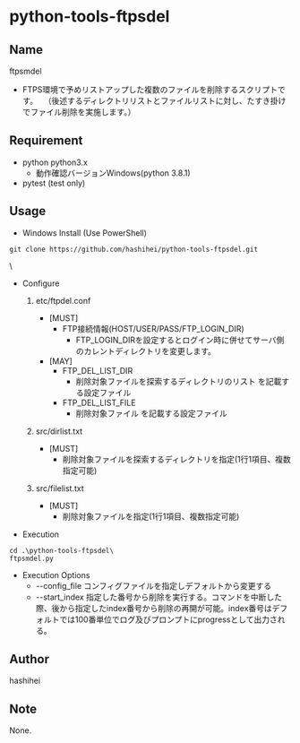 # python-tools-ftpsdel
## Name
ftpsmdel
* FTPS環境で予めリストアップした複数のファイルを削除するスクリプトです。
　（後述するディレクトリリストとファイルリストに対し、たすき掛けでファイル削除を実施します。）

## Requirement
* python python3.x
    * 動作確認バージョンWindows(python 3.8.1)
* pytest (test only)

## Usage
* Windows Install (Use PowerShell)
```
git clone https://github.com/hashihei/python-tools-ftpsdel.git
```
\
* Configure
    1. etc/ftpdel.conf
        - [MUST]
            - FTP接続情報(HOST/USER/PASS/FTP_LOGIN_DIR)
                - FTP_LOGIN_DIRを設定するとログイン時に併せてサーバ側のカレントディレクトリを変更します。
        - [MAY]
            - FTP_DEL_LIST_DIR
                - 削除対象ファイルを探索するディレクトリのリスト を記載する設定ファイル
            - FTP_DEL_LIST_FILE 
                - 削除対象ファイル を記載する設定ファイル
    
    2. src/dirlist.txt
        - [MUST]
            - 削除対象ファイルを探索するディレクトリを指定(1行1項目、複数指定可能)

    3. src/filelist.txt
        - [MUST]
            - 削除対象ファイルを指定(1行1項目、複数指定可能)

* Execution
```
cd .\python-tools-ftpsdel\
ftpsmdel.py
```

* Execution Options
    - --config_file コンフィグファイルを指定しデフォルトから変更する
    - --start_index 指定した番号から削除を実行する。コマンドを中断した際、後から指定したindex番号から削除の再開が可能。index番号はデフォルトでは100番単位でログ及びプロンプトにprogressとして出力される。

## Author
hashihei

## Note
None.
